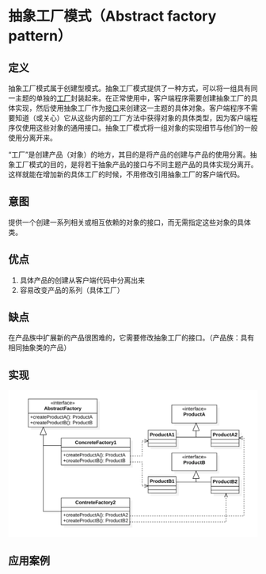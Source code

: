 # 抽象工厂模式（Abstract factory pattern）

## 定义

抽象工厂模式属于创建型模式。抽象工厂模式提供了一种方式，可以将一组具有同一主题的单独的[工厂](https://zh.wikipedia.org/wiki/工厂方法)封装起来。在正常使用中，客户端程序需要创建抽象工厂的具体实现，然后使用抽象工厂作为[接口](https://zh.wikipedia.org/w/index.php?title=接口_(资讯科技)&action=edit&redlink=1)来创建这一主题的具体对象。客户端程序不需要知道（或关心）它从这些内部的工厂方法中获得对象的具体类型，因为客户端程序仅使用这些对象的通用接口。抽象工厂模式将一组对象的实现细节与他们的一般使用分离开来。

“工厂”是创建产品（对象）的地方，其目的是将产品的创建与产品的使用分离。抽象工厂模式的目的，是将若干抽象产品的接口与不同主题产品的具体实现分离开。这样就能在增加新的具体工厂的时候，不用修改引用抽象工厂的客户端代码。

## 意图

提供一个创建一系列相关或相互依赖的对象的接口，而无需指定这些对象的具体类。

## 优点

1. 具体产品的创建从客户端代码中分离出来
2. 容易改变产品的系列（具体工厂）

## 缺点

在产品族中扩展新的产品很困难的，它需要修改抽象工厂的接口。（产品族：具有相同抽象类的产品）

## 实现

<img src="../assets/AbstractFactoryPattern/image-20200608120103496.png" alt="image-20200608120103496" style="zoom:50%;" />

## 应用案例

